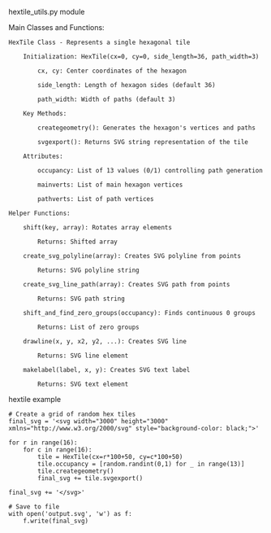 hextile_utils.py module

Main Classes and Functions:

    HexTile Class - Represents a single hexagonal tile

        Initialization: HexTile(cx=0, cy=0, side_length=36, path_width=3)

            cx, cy: Center coordinates of the hexagon

            side_length: Length of hexagon sides (default 36)

            path_width: Width of paths (default 3)

        Key Methods:

            creategeometry(): Generates the hexagon's vertices and paths

            svgexport(): Returns SVG string representation of the tile

        Attributes:

            occupancy: List of 13 values (0/1) controlling path generation

            mainverts: List of main hexagon vertices

            pathverts: List of path vertices

    Helper Functions:

        shift(key, array): Rotates array elements

            Returns: Shifted array

        create_svg_polyline(array): Creates SVG polyline from points

            Returns: SVG polyline string

        create_svg_line_path(array): Creates SVG path from points

            Returns: SVG path string

        shift_and_find_zero_groups(occupancy): Finds continuous 0 groups

            Returns: List of zero groups

        drawline(x, y, x2, y2, ...): Creates SVG line

            Returns: SVG line element

        makelabel(label, x, y): Creates SVG text label

            Returns: SVG text element


hextile example
```
# Create a grid of random hex tiles
final_svg = '<svg width="3000" height="3000" xmlns="http://www.w3.org/2000/svg" style="background-color: black;">'

for r in range(16):
    for c in range(16):
        tile = HexTile(cx=r*100+50, cy=c*100+50)
        tile.occupancy = [random.randint(0,1) for _ in range(13)]
        tile.creategeometry()
        final_svg += tile.svgexport()

final_svg += '</svg>'

# Save to file
with open('output.svg', 'w') as f:
    f.write(final_svg)
```